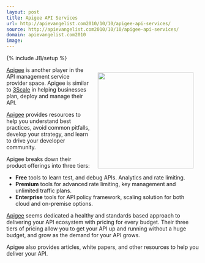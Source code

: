 ```yaml
---
layout: post
title: Apigee API Services
url: http://apievangelist.com2010/10/10/apigee-api-services/
source: http://apievangelist.com2010/10/10/apigee-api-services/
domain: apievangelist.com2010
image: 
---
```

{% include JB/setup %}
<img style="padding: 15px;" src="http://kinlane-productions.s3.amazonaws.com/api-evangelist/apigee-logo.jpg" alt="" width="250" align="right" /><a href="http://www.apigee.com">Apigee</a> is another player in the API management service provider space.  Apigee is similar to <a href="http://www.mashery.com&gt;Mashery&lt;/a&gt; and &lt;a href=">3Scale</a> in helping businesses plan, deploy and manage their API.<p></p>
<a href="http://www.apigee.com">Apigee</a> provides resources to help you understand best practices, avoid common pitfalls, develop your strategy, and learn to drive your developer community.<p></p>
Apigee breaks down their product offerings into three tiers:
<ul class="mainlist">
	<li><strong>Free</strong> tools to learn test, and debug APIs.  Analytics and rate limiting.</li>
	<li><strong>Premium</strong> tools for advanced rate limiting, key management and unlimited traffic plans.</li>
	<li><strong>Enterprise</strong> tools for API policy framework, scaling solution for both cloud and on-premise options.</li>
</ul>
<a href="http://www.apigee.com">Apigee</a> seems dedicated a healthy and standards based approach to delivering your API ecosystem with pricing for every budget.  Their three tiers of pricing allow you to get your API up and running without a huge budget, and grow as the demand for your API grows.<p></p>
Apigee also provides articles, white papers, and other resources to help you deliver your API.

